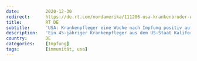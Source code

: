 ```yaml
---
date:          2020-12-30
redirect:      https://de.rt.com/nordamerika/111206-usa-krankenbruder-woche-nach-impfung/
title:         RT DE
subtitle:      'USA: Krankenpfleger eine Woche nach Impfung positiv auf SARS-CoV-2 getestet'
description:   'Ein 45-jähriger Krankenpfleger aus dem US-Staat Kalifornien wurde positiv auf SARS-CoV-2 getestet. Eine Woche zuvor war er mit dem BioNTech/Pfizer-Vakzin geimpft worden. Experten weisen darauf hin, dass die erste Teilimpfung keinen hundertprozentigen Schutz bietet.'
country:       DE
categories:    [Impfung]
tags:          [immunität, usa]
---
```

